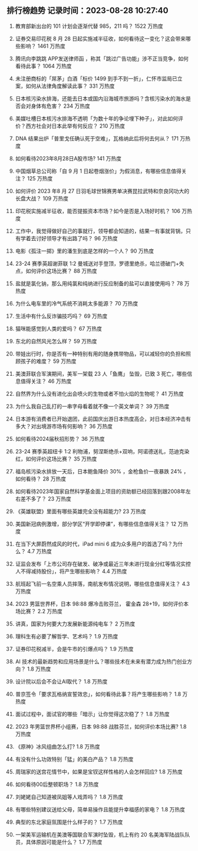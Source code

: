 
## 排行榜趋势 记录时间：2023-08-28 10:27:40
  
  1. 教育部新出台的 101 计划会逐渐代替 985，211 吗？ 1522 万热度
    
  2. 证券交易印花税 8 月 28 日起实施减半征收，如何看待这一变化？这会带来哪些影响？ 1461 万热度
    
  3. 腾讯向李跳跳 APP发送律师函 ，称其「跳过广告功能」涉不正当竞争，如何看待此事？ 1064 万热度
    
  4. 未注册商标的「屌茅」白酒「标价 1499 到手不到一折」，仁怀市监局已立案，如何从法律角度解读此事？ 331 万热度
    
  5. 日本核污染水排海，还能去日本或国内沿海城市旅游吗？含核污染水的海水是否会对身体有危害？ 234 万热度
    
  6. 美媒吐槽日本核污水排海不透明「为数十年的争论埋下种子」，对此如何评价？西方社会对日本此举有何反应？ 210 万热度
    
  7. DNA 结果出炉「普里戈任确认死于空难」，瓦格纳此后将何去何从？ 171 万热度
    
  8. 如何看待2023年8月28日A股市场? 141 万热度
    
  9. 中国烟草总公司称「自 9 月 1 日起卷烟涨价」为假消息，有哪些信息值得关注？ 125 万热度
    
  10. 如何评价 2023 年8 月 27 日羽毛球世锦赛男单决赛昆拉武特和奈良冈功大的长盘大战？ 109 万热度
    
  11. 印花税实施减半征收，能否提振资本市场？如今是否是入场好时机？ 106 万热度
    
  12. 工作中，我觉得做好自己的事就行，领导都会知道的，结果一有事就背锅，只有学着去讨好领导才有出路了吗？ 96 万热度
    
  13. 电影《孤注一掷》里的潘生到底是怎样的一个人？ 90 万热度
    
  14. 23-24 赛季英超谢菲联 1:2 曼城送对手登顶，罗德里绝杀，哈兰德破门+失点，如何评价这场比赛？ 88 万热度
    
  15. 盐就是氯化钠，那么用纯氯和纯纳进行反应制备的盐可以直接使用吗？ 78 万热度
    
  16. 为什么电车里的冷气系统不消耗太多能源？ 70 万热度
    
  17. 生活中有什么反诈骗技巧吗？ 69 万热度
    
  18. 猫咪能感觉到人类的爱吗？ 67 万热度
    
  19. 东北的自然风光怎么样？ 59 万热度
    
  20. 带娃出行时，你是否有一种特别有用的随身携带物品，可以减轻你的负担和照顾孩子的难度？ 59 万热度
    
  21. 美澳菲联合军演期间，美军一架载 23 人「鱼鹰」 坠毁，已致 3 死亡，哪些信息值得关注？ 46 万热度
    
  22. 自然界为什么没有进化出会喷火的生物或者不怕火焰的生物呢？ 41 万热度
    
  23. 为什么我自己乱打的一串字母看着就不像一个英文单词？ 39 万热度
    
  24. 日本游有消费者已开始退团，此前国庆出游日本热度高企，对日本经济冲击有多大？对出境游市场有何影响？ 36 万热度
    
  25. 如何看待2024届秋招形势？ 36 万热度
    
  26. 23-24 赛季英超纽卡 1:2 利物浦，努涅斯绝杀+双响，阿诺德送礼，范迪克染红，如何评价这场比赛？ 35 万热度
    
  27. 福岛核污染水排放一天后，日本鲍鱼降价 30% ，金枪鱼价一夜暴跌 24% ，如何看待？ 28 万热度
    
  28. 如何看待2023年国家自然科学基金面上项目的资助额已经回落到跟2008年左右差不多了？ 23 万热度
    
  29. 《英雄联盟》里面有哪些英雄完全没有超能力? 23 万热度
    
  30. 美国新冠病例激增，部分学区“开学即停课”，有哪些信息值得关注？ 12 万热度
    
  31. 在当下大屏蔚然成风的时代，iPad mini 6 成为众多用户的首选了吗？为什么？ 4.7 万热度
    
  32. 证监会发布「上市公司存在破发、破净或最近三年未进行现金分红等情况实控人不得减持股份」，将产生哪些影响？ 4.4 万热度
    
  33. 航班起飞前一名空乘人员摔落，南航发布情况说明，哪些信息值得关注？ 4.3 万热度
    
  34. 2023 男篮世界杯，日本 98:88 爆冷击败芬兰， 霍金森 28+19，如何评价本场比赛？ 2.2 万热度
    
  35. 讲真，国家为何要大力发展新能源纯电车？ 2 万热度
    
  36. 理科生有必要了解哲学、艺术吗？ 1.9 万热度
    
  37. 证券印花税减半，会是牛市的引爆点吗？ 1.9 万热度
    
  38. AI 技术的最新趋势和应用场景是什么？哪些技术在未来有潜力成为热门创业方向？ 1.8 万热度
    
  39. 设计院以后会不会让AI取代？ 1.8 万热度
    
  40. 普京签令「要求瓦格纳宣誓效忠」，如何看待此事？将产生哪些影响？ 1.8 万热度
    
  41. 面试过程中，面试官的哪些「暗示」让你觉得这次稳了？ 1.8 万热度
    
  42. 2023 年男篮世界杯小组赛，日本 98:88 战胜芬兰，如何评价本场比赛? 1.8 万热度
    
  43. 《原神》冰风组曲怎么打? 1.8 万热度
    
  44. 有没有什么功效特别「猛」的美白产品？ 1.8 万热度
    
  45. 周瑞家的送宫花情节中，如果是宝钗这样性格的人会怎样回应? 1.8 万热度
    
  46. 如何看待00后整顿职场？ 1.8 万热度
    
  47. 刘姥姥自己知道被凤姐等人戏弄吗？ 1.8 万热度
    
  48. 有哪些特别建议送给父母，简单易操作且能提升幸福感的家电？ 1.8 万热度
    
  49. 典型的东北家庭氛围是什么样子的？ 1.7 万热度
    
  50. 一架美军运输机在美澳等国联合军演时坠毁，机上有约  20 名美海军陆战队队员，具体原因可能是什么？ 1.7 万热度
    